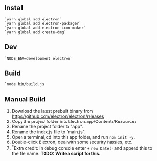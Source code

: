 ## Install
    `yarn global add electron`
    `yarn global add electron-packager`
    `yarn global add electron-icon-maker`
    `yarn global add create-dmg`

## Dev
    `NODE_ENV=development electron`

## Build
    `node bin/build.js`

## Manual Build
1. Download the latest prebuilt binary from https://github.com/electron/electron/releases
1. Copy the project folder into Electron.app/Contents/Resources
1. Rename the project folder to "app".
1. Rename the index.js file to "main.js".
1. Open a terminal, cd into this app folder, and run `npm init -y`.
1. Double-click Electron, deal with some security hassles, etc.
1. <sup>\*</sup>Extra credit: In debug console enter `+ new Date()` and append this to the file name.
__TODO: Write a script for this.__
